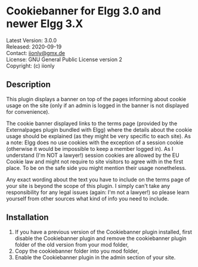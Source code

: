 Cookiebanner for Elgg 3.0 and newer Elgg 3.X
===========================================

Latest Version: 3.0.0  
Released: 2020-09-19  
Contact: iionly@gmx.de  
License: GNU General Public License version 2  
Copyright: (c) iionly


Description
-----------

This plugin displays a banner on top of the pages informing about cookie usage on the site (only if an admin is logged in the banner is not displayed for convenience).

The cookie banner displayed links to the terms page (provided by the Externalpages plugin bundled with Elgg) where the details about the cookie usage should be explained (as they might be very specific to each site). As a note: Elgg does no use cookies with the exception of a session cookie (otherwise it would be impossible to keep a member logged in). As I understand (I'm NOT a lawyer!) session cookies are allowed by the EU Cookie law and might not require to site visitors to agree with in the first place. To be on the safe side you might mention their usage nonetheless.

Any exact wording about the text you have to include on the terms page of your site is beyond the scope of this plugin. I simply can't take any responsibility for any legal issues (again: I'm not a lawyer!) so please learn yourself from other sources what kind of info you need to include.


Installation
------------

1. If you have a previous version of the Cookiebanner plugin installed, first disable the Cookiebanner plugin and remove the cookiebanner plugin folder of the old version from your mod folder,
2. Copy the cookiebanner folder into you mod folder,
3. Enable the Cookiebanner plugin in the admin section of your site.
